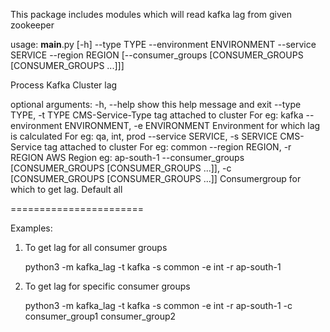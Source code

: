 This package includes modules which will read kafka lag from given zookeeper

usage: __main__.py [-h] --type TYPE --environment ENVIRONMENT --service
                   SERVICE --region REGION
                   [--consumer_groups [CONSUMER_GROUPS [CONSUMER_GROUPS ...]]]

Process Kafka Cluster lag

optional arguments:
  -h, --help            show this help message and exit
  --type TYPE, -t TYPE  CMS-Service-Type tag attached to cluster For eg: kafka
  --environment ENVIRONMENT, -e ENVIRONMENT
                        Environment for which lag is calculated For eg: qa,
                        int, prod
  --service SERVICE, -s SERVICE
                        CMS-Service tag attached to cluster For eg: common
  --region REGION, -r REGION
                        AWS Region eg: ap-south-1
  --consumer_groups [CONSUMER_GROUPS [CONSUMER_GROUPS ...]], -c [CONSUMER_GROUPS [CONSUMER_GROUPS ...]]
                        Consumergroup for which to get lag. Default all

=======================

Examples: 

1. To get lag for all consumer groups

	python3 -m kafka_lag -t kafka -s common -e int -r ap-south-1

2. To get lag for specific consumer groups 

	python3 -m kafka_lag -t kafka -s common -e int -r ap-south-1 -c consumer_group1 consumer_group2

